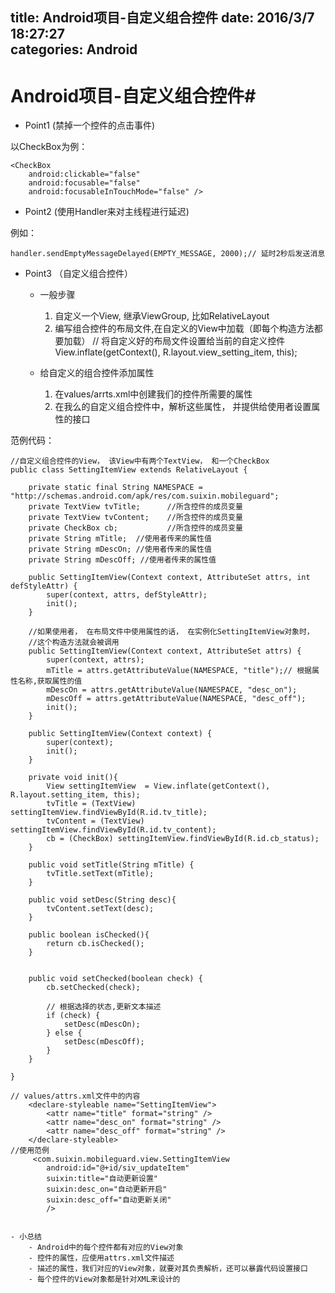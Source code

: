 title: Android项目-自定义组合控件
date: 2016/3/7 18:27:27      
categories: Android
---

# Android项目-自定义组合控件#

- Point1 (禁掉一个控件的点击事件)
	
以CheckBox为例：

    <CheckBox
        android:clickable="false"
        android:focusable="false"
        android:focusableInTouchMode="false" />

- Point2 (使用Handler来对主线程进行延迟)

例如：

	handler.sendEmptyMessageDelayed(EMPTY_MESSAGE, 2000);// 延时2秒后发送消息	

- Point3 （自定义组合控件）
	-  一般步骤
		1. 自定义一个View, 继承ViewGroup, 比如RelativeLayout
		2. 编写组合控件的布局文件,在自定义的View中加载（即每个构造方法都要加载）
				// 将自定义好的布局文件设置给当前的自定义控件
				View.inflate(getContext(), R.layout.view_setting_item, this);
	
	- 给自定义的组合控件添加属性
		1. 在values/arrts.xml中创建我们的控件所需要的属性
		2. 在我么的自定义组合控件中，解析这些属性， 并提供给使用者设置属性的接口

范例代码：
	
	//自定义组合控件的View， 该View中有两个TextView， 和一个CheckBox
	public class SettingItemView extends RelativeLayout {
	
		private static final String NAMESPACE = "http://schemas.android.com/apk/res/com.suixin.mobileguard";
		private TextView tvTitle;      //所含控件的成员变量
		private TextView tvContent;    //所含控件的成员变量
		private CheckBox cb;           //所含控件的成员变量
		private String mTitle;  //使用者传来的属性值
		private String mDescOn; //使用者传来的属性值
		private String mDescOff; //使用者传来的属性值
	
		public SettingItemView(Context context, AttributeSet attrs, int defStyleAttr) {
			super(context, attrs, defStyleAttr);
			init();
		}
	
		//如果使用者， 在布局文件中使用属性的话， 在实例化SettingItemView对象时，
		//这个构造方法就会被调用
		public SettingItemView(Context context, AttributeSet attrs) {
			super(context, attrs);
			mTitle = attrs.getAttributeValue(NAMESPACE, "title");// 根据属性名称,获取属性的值
			mDescOn = attrs.getAttributeValue(NAMESPACE, "desc_on");
			mDescOff = attrs.getAttributeValue(NAMESPACE, "desc_off");
			init();
		}
	
		public SettingItemView(Context context) {
			super(context);
			init();
		}
		
		private void init(){
			View settingItemView  = View.inflate(getContext(), R.layout.setting_item, this);
			tvTitle = (TextView) settingItemView.findViewById(R.id.tv_title);
			tvContent = (TextView) settingItemView.findViewById(R.id.tv_content);
			cb = (CheckBox) settingItemView.findViewById(R.id.cb_status);
		}
		
		public void setTitle(String mTitle) {
			tvTitle.setText(mTitle);
		}
		
		public void setDesc(String desc){
			tvContent.setText(desc);
		}
		
		public boolean isChecked(){
			return cb.isChecked();
		}
		
		
		public void setChecked(boolean check) {
			cb.setChecked(check);
	
			// 根据选择的状态,更新文本描述
			if (check) {
				setDesc(mDescOn);
			} else {
				setDesc(mDescOff);
			}
		}
	
	}
	
	// values/attrs.xml文件中的内容
	    <declare-styleable name="SettingItemView">
	        <attr name="title" format="string" />
	        <attr name="desc_on" format="string" />
	        <attr name="desc_off" format="string" />
   		</declare-styleable>
	//使用范例
		 <com.suixin.mobileguard.view.SettingItemView
	        android:id="@+id/siv_updateItem"
	        suixin:title="自动更新设置"
	        suixin:desc_on="自动更新开启"
	        suixin:desc_off="自动更新关闭"      
	        />


	- 小总结
		- Android中的每个控件都有对应的View对象
		- 控件的属性，应使用attrs.xml文件描述
		- 描述的属性，我们对应的View对象，就要对其负责解析，还可以暴露代码设置接口
		- 每个控件的View对象都是针对XML来设计的



		




